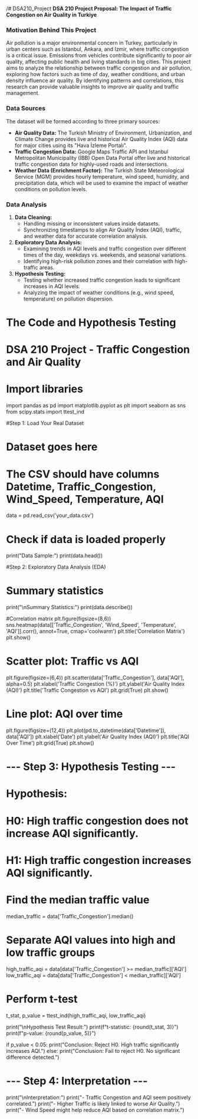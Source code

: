 /# DSA210_Project
**DSA 210 Project Proposal: The Impact of Traffic Congestion on Air Quality in Turkiye**

### **Motivation Behind This Project**
Air pollution is a major environmental concern in Turkey, particularly in urban centers such as Istanbul, Ankara, and Izmir, where traffic congestion is a critical issue. Emissions from vehicles contribute significantly to poor air quality, affecting public health and living standards in big cities. This project aims to analyze the relationship between traffic congestion and air pollution, exploring how factors such as time of day, weather conditions, and urban density influence air quality. By identifying patterns and correlations, this research can provide valuable insights to improve air quality and traffic management.

### **Data Sources**
The dataset will be formed according to three primary sources:
- **Air Quality Data:** The Turkish Ministry of Environment, Urbanization, and Climate Change provides live and historical Air Quality Index (AQI) data for major cities using its "Hava İzleme Portalı".
- **Traffic Congestion Data:** Google Maps Traffic API and Istanbul Metropolitan Municipality (İBB) Open Data Portal offer live and historical traffic congestion data for highly-used roads and intersections.
- **Weather Data (Enrichment Factor):** The Turkish State Meteorological Service (MGM) provides hourly temperature, wind speed, humidity, and precipitation data, which will be used to examine the impact of weather conditions on pollution levels.

### **Data Analysis**
1. **Data Cleaning:**
   - Handling missing or inconsistent values inside  datasets.
   - Synchronizing timestamps to align Air Quality İndex (AQI), traffic, and weather data for accurate correlation analysis.
2. **Exploratory Data Analysis:**
   - Examining trends in AQI levels and traffic congestion over different times of the day, weekdays vs. weekends, and seasonal variations.
   - Identifying high-risk pollution zones and their correlation with high-traffic areas.
3. **Hypothesis Testing:**
   - Testing whether increased traffic congestion leads to significant increases in AQI levels.
   - Analyzing the impact of weather conditions (e.g., wind speed, temperature) on pollution dispersion.
  

# The Code and Hypothesis Testing  
# DSA 210 Project - Traffic Congestion and Air Quality


# Import libraries
import pandas as pd
import matplotlib.pyplot as plt
import seaborn as sns
from scipy.stats import ttest_ind

#Step 1: Load Your Real Dataset

# Dataset goes here
# The CSV should have columns Datetime, Traffic_Congestion, Wind_Speed, Temperature, AQI

data = pd.read_csv('your_data.csv')

# Check if data is loaded properly
print("Data Sample:")
print(data.head())

#Step 2: Exploratory Data Analysis (EDA)

# Summary statistics
print("\nSummary Statistics:")
print(data.describe())

#Correlation matrix
plt.figure(figsize=(8,6))
sns.heatmap(data[['Traffic_Congestion', 'Wind_Speed', 'Temperature', 'AQI']].corr(), annot=True, cmap='coolwarm')
plt.title('Correlation Matrix')
plt.show()

# Scatter plot: Traffic vs AQI
plt.figure(figsize=(6,4))
plt.scatter(data['Traffic_Congestion'], data['AQI'], alpha=0.5)
plt.xlabel('Traffic Congestion (%)')
plt.ylabel('Air Quality Index (AQI)')
plt.title('Traffic Congestion vs AQI')
plt.grid(True)
plt.show()

# Line plot: AQI over time
plt.figure(figsize=(12,4))
plt.plot(pd.to_datetime(data['Datetime']), data['AQI'])
plt.xlabel('Date')
plt.ylabel('Air Quality Index (AQI)')
plt.title('AQI Over Time')
plt.grid(True)
plt.show()

# --- Step 3: Hypothesis Testing ---

# Hypothesis:
# H0: High traffic congestion does not increase AQI significantly.
# H1: High traffic congestion increases AQI significantly.

# Find the median traffic value
median_traffic = data['Traffic_Congestion'].median()

# Separate AQI values into high and low traffic groups
high_traffic_aqi = data[data['Traffic_Congestion'] >= median_traffic]['AQI']
low_traffic_aqi = data[data['Traffic_Congestion'] < median_traffic]['AQI']

# Perform t-test
t_stat, p_value = ttest_ind(high_traffic_aqi, low_traffic_aqi)

print("\nHypothesis Test Result:")
print(f"t-statistic: {round(t_stat, 3)}")
print(f"p-value: {round(p_value, 5)}")

if p_value < 0.05:
    print("Conclusion: Reject H0. High traffic significantly increases AQI.")
else:
    print("Conclusion: Fail to reject H0. No significant difference detected.")

# --- Step 4: Interpretation ---

print("\nInterpretation:")
print("- Traffic Congestion and AQI seem positively correlated.")
print("- Higher Traffic is likely linked to worse Air Quality.")
print("- Wind Speed might help reduce AQI based on correlation matrix.")




